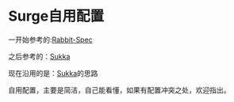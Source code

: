 # Surge自用配置
一开始参考的:[Rabbit-Spec](https://github.com/Rabbit-Spec/Surge/blob/Master/Conf/Spec/Surge.conf)

之后参考的：[Sukka](https://blog.skk.moe/post/i-have-my-unique-surge-setup)

现在沿用的是：[Sukka](https://blog.skk.moe/post/i-have-my-unique-surge-setup)的思路

自用配置，主要是简洁，自己能看懂，如果有配置冲突之处，欢迎指出。